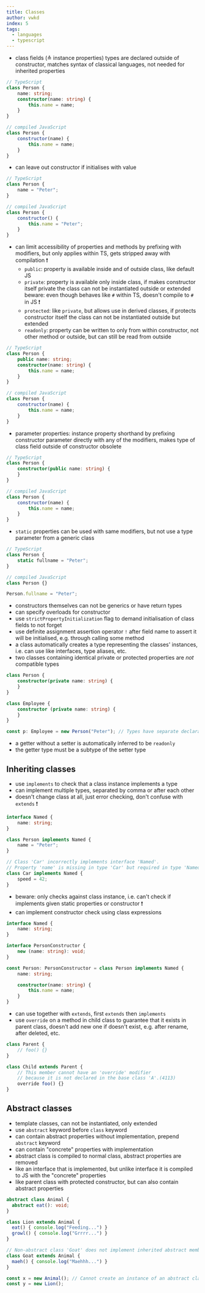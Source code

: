 ```yaml
---
title: Classes
author: vwkd
index: 5
tags:
  - languages
  - typescript
---
```


- class fields (≙ instance properties) types are declared outside of constructor, matches syntax of classical languages, not needed for inherited properties

```typescript
// TypeScript
class Person {
    name: string;
    constructor(name: string) {
        this.name = name;
    }
}
```

```javascript
// compiled JavaScript
class Person {
    constructor(name) {
        this.name = name;
    }
}
```

- can leave out constructor if initialises with value

```typescript
// TypeScript
class Person {
    name = "Peter";
}
```

```javascript
// compiled JavaScript
class Person {
    constructor() {
        this.name = "Peter";
    }
}
```

- can limit accessibility of properties and methods by prefixing with modifiers, but only applies within TS, gets stripped away with compilation ❗️
    - `public`: property is available inside and of outside class, like default JS
    - `private`: property is available only inside class, if makes constructor itself private the class can not be instantiated outside or extended  
      beware: even though behaves like `#` within TS, doesn't compile to `#` in JS ❗️
    - `protected`: like `private`, but allows use in derived classes, if protects constructor itself the class can not be instantiated outside but extended
    - `readonly`: property can be written to only from within constructor, not other method or outside, but can still be read from outside

```typescript
// TypeScript
class Person {
    public name: string;
    constructor(name: string) {
        this.name = name;
    }
}
```

```javascript
// compiled JavaScript
class Person {
    constructor(name) {
        this.name = name;
    }
}
```

- parameter properties: instance property shorthand by prefixing constructor parameter directly with any of the modifiers, makes type of class field outside of constructor obsolete

```typescript
// TypeScript
class Person {
    constructor(public name: string) {
    }
}
```

```javascript
// compiled JavaScript
class Person {
    constructor(name) {
        this.name = name;
    }
}
```

- `static` properties can be used with same modifiers, but not use a type parameter from a generic class

```typescript
// TypeScript
class Person {
    static fullname = "Peter";
}
```

```javascript
// compiled JavaScript
class Person {}

Person.fullname = "Peter";
```

- constructors themselves can not be generics or have return types
- can specify overloads for constructor
- use `strictPropertyInitialization` flag to demand initialisation of class fields to not forget
- use definite assignment assertion operator `!` after field name to assert it will be initialised, e.g. through calling some method
- a class automatically creates a type representing the classes' instances, i.e. can use like interfaces, type aliases, etc.
- two classes containing identical private or protected properties are _not_ compatible types

```typescript
class Person {
    constructor(private name: string) {
    }
}

class Employee {
    constructor (private name: string) {
    }
}

const p: Employee = new Person("Peter"); // Types have separate declarations of a private property 'name'.ts(2322)
```

- a getter without a setter is automatically inferred to be `readonly`
- the getter type must be a subtype of the setter type



## Inheriting classes

- use `implements` to check that a class instance implements a type
- can implement multiple types, separated by comma or after each other
- doesn't change class at all, just error checking, don't confuse with `extends` ❗️

```typescript
interface Named {
    name: string;
}

class Person implements Named {
    name = "Peter";
}

// Class 'Car' incorrectly implements interface 'Named'.
// Property 'name' is missing in type 'Car' but required in type 'Named'.(2420)
class Car implements Named {
    speed = 42;
}
```

- beware: only checks against class instance, i.e. can't check if implements given static properties or constructor ❗
- can implement constructor check using class expressions

```typescript
interface Named {
    name: string;
}

interface PersonConstructor {
    new (name: string): void;
}

const Person: PersonConstructor = class Person implements Named {
    name: string;

    constructor(name: string) {
        this.name = name;
    }
}
```

- can use together with `extends`, first `extends` then `implements`
- use `override` on a method in child class to guarantee that it exists in parent class, doesn't add new one if doesn't exist, e.g. after rename, after deleted, etc.

```typescript
class Parent {
    // foo() {}
}

class Child extends Parent {
    // This member cannot have an 'override' modifier
    // because it is not declared in the base class 'A'.(4113)
    override foo() {}
}
```



## Abstract classes

- template classes, can not be instantiated, only extended
- use `abstract` keyword before `class` keyword
- can contain abstract properties without implementation, prepend `abstract` keyword
- can contain "concrete" properties with implementation
- abstract class is compiled to normal class, abstract properties are removed
- like an interface that is implemented, but unlike interface it is compiled to JS with the "concrete" properties
- like parent class with protected constructor, but can also contain abstract properties

```typescript
abstract class Animal {
  abstract eat(): void;
}

class Lion extends Animal {
  eat() { console.log("Feeding...") }
  growl() { console.log("Grrrr...") }
}

// Non-abstract class 'Goat' does not implement inherited abstract member 'eat' from class 'Animal'.(2515)
class Goat extends Animal {
  maeh() { console.log("Maehhh...") }
}

const x = new Animal(); // Cannot create an instance of an abstract class.
const y = new Lion();
```